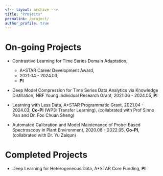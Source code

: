 ```yaml
---
<!-- layout: archive -->
title: "Projects"
permalink: /project/
author_profile: true
---
```

# On-going Projects
* Contrastive Learning for Time Series Domain Adaptation, 
  - A*STAR Career Development Award, 
  - 2021.04 - 2024.03, 
  - <b>PI</b>

* Deep Model Compression for Time Series Data Analytics via Knowledge Distillation, NRF Young Individual Research Grant, 2021.06 - 2024.05, **PI**

* Learning with Less Data, A*STAR Programmatic Grant, 2021.04 - 2024.03, <b>Co-PI</b> (WP3: Transfer Learning), (collabrated with Prof Sinno Pan and Dr. Foo Chuan Sheng)

* Automated Calibration and Model Maintenance of Probe-Based Spectroscopy in Plant Environment, 2020.08 - 2022.05, <b>Co-PI</b>, (collabrated with Dr. Yu Zaiqun)

# Completed Projects
* Deep Learning for Heterogeneous Data, A*STAR Core Funding, <b>PI</b>


